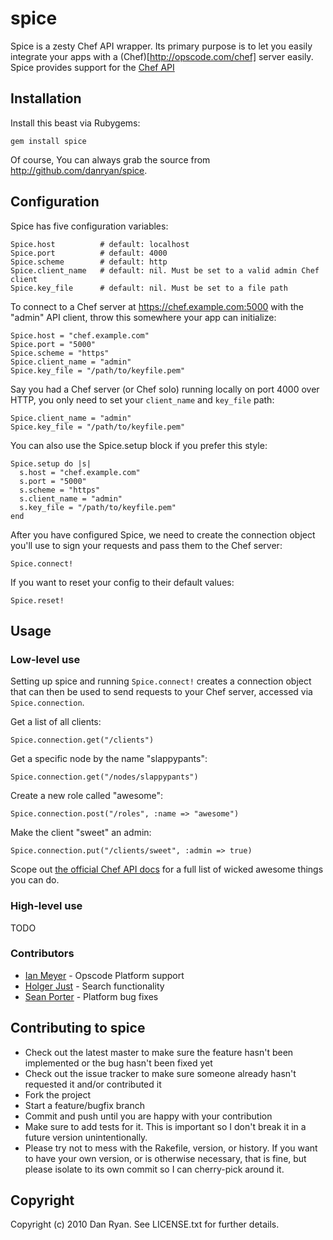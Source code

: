 # spice

Spice is a zesty Chef API wrapper. Its primary purpose is to let you easily integrate your apps with a (Chef)[http://opscode.com/chef] server easily.  Spice provides support for the [Chef API](http://wiki.opscode.com/display/chef/Server+API)

## Installation

Install this beast via Rubygems:

    gem install spice
    
Of course, You can always grab the source from http://github.com/danryan/spice.

## Configuration

Spice has five configuration variables: 

    Spice.host          # default: localhost
    Spice.port          # default: 4000
    Spice.scheme        # default: http
    Spice.client_name   # default: nil. Must be set to a valid admin Chef client
    Spice.key_file      # default: nil. Must be set to a file path

To connect to a Chef server at https://chef.example.com:5000 with the "admin" API client, throw this somewhere your app can initialize:

    Spice.host = "chef.example.com"
    Spice.port = "5000"
    Spice.scheme = "https"
    Spice.client_name = "admin"
    Spice.key_file = "/path/to/keyfile.pem"

Say you had a Chef server (or Chef solo) running locally on port 4000 over HTTP, you only need to set your `client_name` and `key_file` path:

    Spice.client_name = "admin"
    Spice.key_file = "/path/to/keyfile.pem"


You can also use the Spice.setup block if you prefer this style:

    Spice.setup do |s|
      s.host = "chef.example.com"
      s.port = "5000"
      s.scheme = "https"
      s.client_name = "admin"
      s.key_file = "/path/to/keyfile.pem"
    end

After you have configured Spice, we need to create the connection object you'll use to sign your requests and pass them to the Chef server:

    Spice.connect!
    
If you want to reset your config to their default values:

    Spice.reset!

## Usage

### Low-level use

Setting up spice and running `Spice.connect!` creates a connection object that can then be used to send requests to your Chef server, accessed via `Spice.connection`.  

Get a list of all clients:

    Spice.connection.get("/clients")

Get a specific node by the name "slappypants":

    Spice.connection.get("/nodes/slappypants")
    
Create a new role called "awesome":

    Spice.connection.post("/roles", :name => "awesome")

Make the client "sweet" an admin:
    
    Spice.connection.put("/clients/sweet", :admin => true)
    
Scope out [the official Chef API docs](http://wiki.opscode.com/display/chef/Server+API) for a full list of wicked awesome things you can do.

### High-level use

TODO


### Contributors

* [Ian Meyer](https://github.com/imeyer) - Opscode Platform support
* [Holger Just](https://github.com/meineerde) - Search functionality
* [Sean Porter](https://github.com/portertech) - Platform bug fixes

## Contributing to spice
 
* Check out the latest master to make sure the feature hasn't been implemented or the bug hasn't been fixed yet
* Check out the issue tracker to make sure someone already hasn't requested it and/or contributed it
* Fork the project
* Start a feature/bugfix branch
* Commit and push until you are happy with your contribution
* Make sure to add tests for it. This is important so I don't break it in a future version unintentionally.
* Please try not to mess with the Rakefile, version, or history. If you want to have your own version, or is otherwise necessary, that is fine, but please isolate to its own commit so I can cherry-pick around it.

## Copyright

Copyright (c) 2010 Dan Ryan. See LICENSE.txt for
further details.

